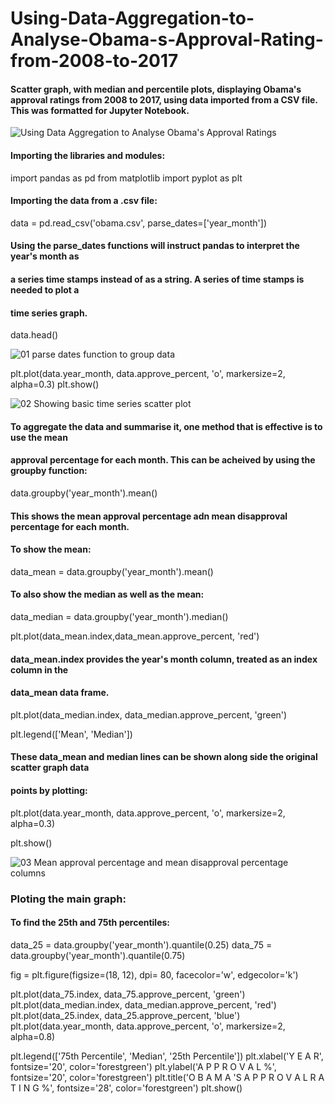 # Using-Data-Aggregation-to-Analyse-Obama-s-Approval-Rating-from-2008-to-2017
#### Scatter graph, with median and percentile plots, displaying Obama's approval ratings from 2008 to 2017, using data imported from a CSV file. This was formatted for Jupyter Notebook.

![Using Data Aggregation to Analyse Obama's Approval Ratings](https://user-images.githubusercontent.com/48648985/55397104-53466880-553d-11e9-8c1d-f2494a23feb5.png)




#### Importing the libraries and modules:
import pandas as pd
from matplotlib import pyplot as plt

#### Importing the data from a .csv file:
data = pd.read_csv('obama.csv', parse_dates=['year_month'])
#### Using the parse_dates functions will instruct pandas to interpret the year's month as 
####  a series time stamps instead of as a string. A series of time stamps is needed to plot a
####  time series graph.
data.head()

![01 parse dates function to group data](https://user-images.githubusercontent.com/48648985/55742446-9e71e700-5a27-11e9-9752-ce5f523e2c30.png)

plt.plot(data.year_month, data.approve_percent, 'o', markersize=2, alpha=0.3)
plt.show()

![02 Showing basic time series scatter plot](https://user-images.githubusercontent.com/48648985/55743913-71bfce80-5a2b-11e9-90d4-5100a1f5ed9e.png)


#### To aggregate the data and summarise it, one method that is effective is to use the mean
####  approval percentage for each month. This can be acheived by using the groupby function:

data.groupby('year_month').mean()

#### This shows the mean approval percentage adn mean disapproval percentage for each month.

#### To show the mean:
data_mean = data.groupby('year_month').mean()
#### To also show the median as well as the mean:
data_median = data.groupby('year_month').median()


plt.plot(data_mean.index,data_mean.approve_percent, 'red')
#### data_mean.index provides the year's month column, treated as an index column in the 
####  data_mean data frame.

plt.plot(data_median.index, data_median.approve_percent, 'green')

plt.legend(['Mean', 'Median'])

#### These data_mean and median lines can be shown along side the original scatter graph data 
####  points by plotting:

plt.plot(data.year_month, data.approve_percent, 'o', markersize=2, alpha=0.3)


plt.show()

![03 Mean approval percentage and mean disapproval percentage columns](https://user-images.githubusercontent.com/48648985/55744038-d1b67500-5a2b-11e9-8ea6-719238296058.png)


### Ploting the main graph:

#### To find the 25th and 75th percentiles:

data_25 = data.groupby('year_month').quantile(0.25)
data_75 = data.groupby('year_month').quantile(0.75)

fig = plt.figure(figsize=(18, 12), dpi= 80, facecolor='w', edgecolor='k')

plt.plot(data_75.index, data_75.approve_percent, 'green')
plt.plot(data_median.index, data_median.approve_percent, 'red')
plt.plot(data_25.index, data_25.approve_percent, 'blue')
plt.plot(data.year_month, data.approve_percent, 'o', markersize=2, alpha=0.8)

plt.legend(['75th Percentile', 'Median', '25th Percentile'])
plt.xlabel('Y E A R', fontsize='20', color='forestgreen')
plt.ylabel('A P P R O V A L %', fontsize='20', color='forestgreen')
plt.title('O B A M A \'S     A P P R O V A L     R A T I N G    %', fontsize='28', 
          color='forestgreen')
plt.show()
